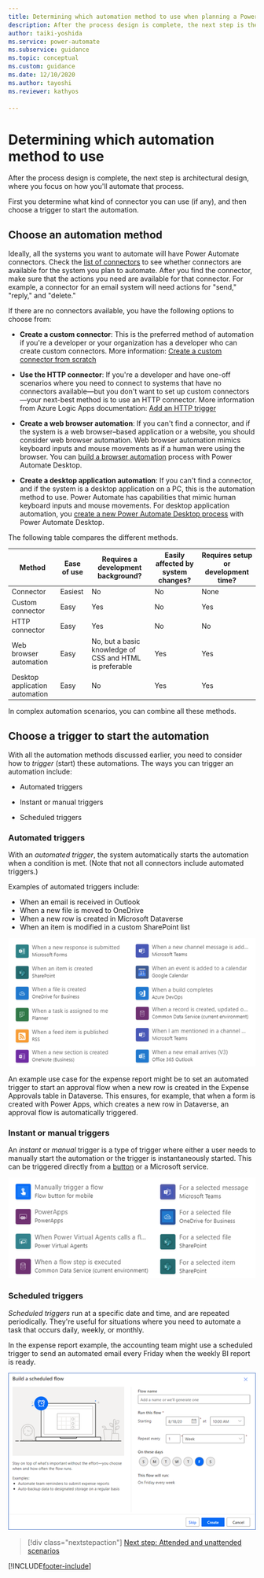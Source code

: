 ```yaml
---
title: Determining which automation method to use when planning a Power Automate project | Microsoft Docs
description: After the process design is complete, the next step is the architectural design to focus on how you'll automate that process.
author: taiki-yoshida
ms.service: power-automate
ms.subservice: guidance
ms.topic: conceptual
ms.custom: guidance
ms.date: 12/10/2020
ms.author: tayoshi
ms.reviewer: kathyos

---
```


# Determining which automation method to use

After the process design is complete, the next step is architectural design, where
you focus on how you'll automate that process.

First you determine what kind of connector you can use (if any), and then choose a trigger to start the automation.

## Choose an automation method

Ideally, all the systems you want to automate will have Power Automate connectors.
Check the [list of connectors](/connectors/custom-connectors/) to see whether
connectors are available for the system you plan to automate. After you
find the connector, make sure that the actions you need are available for that
connector. For example, a connector for an email system will need actions for
"send," "reply," and "delete."

If there are no connectors available, you have the following options to choose from:
- **Create a custom connector**: This is the preferred method of automation if you're a developer or your organization has a developer who can create
custom connectors. More information: [Create a custom connector from scratch](/connectors/custom-connectors/define-blank)

- **Use the HTTP connector**: If you're a developer and have one-off scenarios where you need to connect to
systems that have no connectors available&mdash;but you don't want to set up custom
connectors&mdash;your next-best method is to use an HTTP connector. More information from Azure Logic Apps documentation: [Add an HTTP trigger](/azure/connectors/connectors-native-http#add-an-http-trigger)

- **Create a web browser automation**: If you can't find a connector, and if the system is a web browser&ndash;based
application or a website, you should consider web browser automation.
Web browser automation mimics keyboard inputs and mouse movements as if a human were using the browser. You can [build a browser automation](../../desktop-flows/actions-reference/webautomation.md) process with Power Automate Desktop.

- **Create a desktop application automation**: If you can't find a connector, and if the system is a desktop application on
a PC, this is the automation method to use. Power Automate has capabilities that mimic human keyboard inputs and mouse movements. For desktop application automation, you [create a new Power Automate Desktop process](../../desktop-flows/create-flow.md) with Power Automate Desktop.

The following table compares the different methods.

| Method                         | Ease of use | Requires a development background?                   | Easily affected by system changes? | Requires setup or development time? |
|--------------------------------|-------------|---------------------------------------------------|-----------------------------------|-----------------------------------|
| Connector                      | Easiest     | No                                                | No                                | None                              |
| Custom connector               | Easy        | Yes                                               | No                                | Yes                               |
| HTTP connector                 | Easy        | Yes                                               | No                                | No                                |
| Web browser automation         | Easy        | No, but a basic knowledge of CSS and HTML is preferable | Yes                               | Yes                               |
| Desktop application automation | Easy        | No                                                | Yes                               | Yes                               |
 
In complex automation scenarios, you can combine all these methods.

## Choose a trigger to start the automation

With all the automation methods discussed earlier, you need to consider how to *trigger*
(start) these automations. The ways you can trigger an automation include:

-   Automated triggers

-   Instant or manual triggers

-   Scheduled triggers

### Automated triggers

With an *automated trigger*, the system automatically starts the automation when
a condition is met. (Note that not all connectors include automated triggers.)

Examples of automated triggers include:

-   When an email is received in Outlook
-   When a new file is moved to OneDrive
-   When a new row is created in Microsoft Dataverse
-   When an item is modified in a custom SharePoint list

![Automated triggers.](media/automated-triggers.png "Automated triggers")

An example use case for the expense report might be to set an automated trigger
to start an approval flow when a new row is created in the Expense Approvals
table in Dataverse. This ensures, for example, that when a form is created with Power Apps, which creates a new row in Dataverse, an approval flow is automatically triggered.

### Instant or manual triggers

An *instant* or *manual* trigger is a type of trigger where either a user needs to manually
start the automation or the trigger is instantaneously started. This can be
triggered directly from a [button](../../introduction-to-button-flows.md) or a Microsoft service.

![Instant triggers.](media/instant-triggers.png "Instant triggers")

### Scheduled triggers

*Scheduled triggers* run at a specific date and time, and are
repeated periodically. They're useful for situations where you need to
automate a task that occurs daily, weekly, or monthly.

In the expense report example, the accounting team might use a scheduled trigger to send an automated email every Friday when the weekly BI report is ready.

![Example of a scheduled trigger.](media/scheduled-triggers.png "Example of a scheduled trigger")

> [!div class="nextstepaction"]
> [Next step: Attended and unattended scenarios](attended-unattended.md)

[!INCLUDE[footer-include](../../includes/footer-banner.md)]